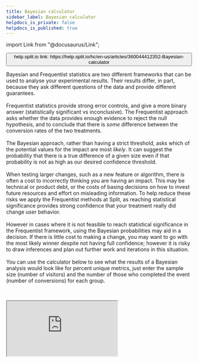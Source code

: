 ```yaml
---
title: Bayesian calculator
sidebar_label: Bayesian calculator
helpdocs_is_private: false
helpdocs_is_published: true
---
```


import Link from "@docusaurus/Link";

<p>
  <button style={{borderRadius:'8px', border:'1px', fontFamily:'Courier New', fontWeight:'800', textAlign:'left'}}> help.split.io link: https://help.split.io/hc/en-us/articles/360044412352-Bayesian-calculator </button>
</p>

<div>
  <div>
    Bayesian and Frequentist statistics are two different frameworks that can
    be used to analyse your experimental results. Their results differ, in part,
    because they ask different questions of the data and provide different guarantees.
  </div>
  <div>&nbsp;</div>
  <div>
    Frequentist statistics provide strong error controls, and give a more binary
    answer (statistically significant vs inconclusive). The Frequentist approach
    asks whether the data provides enough evidence to reject the null hypothesis,
    and to conclude that there is <em>some</em> difference between the conversion
    rates of the two treatments.
  </div>
  <div>&nbsp;</div>
  <div>
    The Bayesian approach, rather than having a strict threshold, asks which
    of the potential values for the impact are most&nbsp;<em>likely</em>. It
    can suggest the probability that there is a true difference of a given size
    even if that probability is not as high as our desired confidence threshold.
  </div>
  <div>&nbsp;</div>
  <div>
    When testing larger changes, such as a new feature or algorithm, there is
    often a cost to incorrectly thinking you are having an impact. This may be
    technical or product debt, or the costs of basing decisions on how to invest
    future resources and effort on misleading information. To help reduce these
    risks we apply the Frequentist methods at Split, as reaching statistical
    significance provides strong confidence that your treatment really did change
    user behavior.
  </div>
  <div>&nbsp;</div>
  <div>
    However in cases where it is not feasible to reach statistical significance
    in the Frequentist framework, using the Bayesian probabilities may aid in
    a decision. If there is little cost to making a change, you may want to go
    with the most likely winner despite not having full confidence; however it
    is risky to draw inferences and plan out further work and iterations in this
    situation.
  </div>
  <div>&nbsp;</div>
  <div>
    You can use the calculator below to see what the results of a Bayesian analysis
    would look like for percent unique metrics, just enter the sample size (number
    of visitors) and the number of those who completed the event (number of conversions)
    for each group.&nbsp;
  </div>
</div>
<p>&nbsp;</p>
<p>
  <iframe style={{width: '1400px', height: '1000px', border: 0, borderRadius: '4px', overflow: 'hidden'}} src="https://split-bp-calc.herokuapp.com/" sandbox="allow-modals allow-forms allow-popups allow-scripts allow-same-origin"></iframe>
</p>